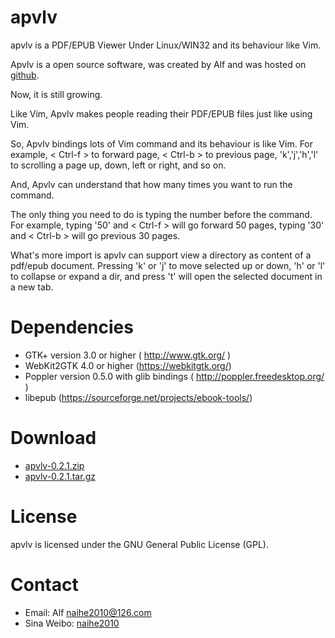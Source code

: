 # apvlv

apvlv is a PDF/EPUB Viewer Under Linux/WIN32 and its behaviour like Vim.

Apvlv is a open source software, was created by Alf and was hosted on [github](https://github.com/naihe2010/apvlv).

Now, it is still growing.

Like Vim, Apvlv makes people reading their PDF/EPUB files just like using Vim.

So, Apvlv bindings lots of Vim command and its behaviour is like Vim. For example, < Ctrl-f > to forward page, < Ctrl-b > to previous page, 'k','j','h','l' to scrolling a page up, down, left or right, and so on.

And, Apvlv can understand that how many times you want to run the command.

The only thing you need to do is typing the number before the command. For example, typing '50' and < Ctrl-f > will go forward 50 pages, typing '30' and < Ctrl-b > will go previous 30 pages.

What's more import is apvlv can support view a directory as content of a pdf/epub document. Pressing 'k' or 'j' to move selected up or down, 'h' or 'l' to collapse or expand a dir, and press 't' will open the selected document in a new tab.

# Dependencies

+ GTK+ version 3.0 or higher ( http://www.gtk.org/ )
+ WebKit2GTK 4.0 or higher (https://webkitgtk.org/)
+ Poppler version 0.5.0 with glib bindings ( http://poppler.freedesktop.org/ )
+ libepub (https://sourceforge.net/projects/ebook-tools/) 

# Download

+ [apvlv-0.2.1.zip](https://github.com/naihe2010/apvlv/archive/v0.2.1.zip)
+ [apvlv-0.2.1.tar.gz](https://github.com/naihe2010/apvlv/archive/v0.2.1.tar.gz)

# License

apvlv is licensed under the GNU General Public License (GPL).

# Contact
+ Email: Alf [naihe2010@126.com](mailto:naihe2010@126.com)
+ Sina Weibo: [naihe2010](https://weibo.com/naihe2010)
